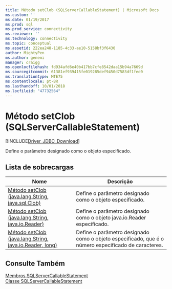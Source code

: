 ```yaml
---
title: Método setClob (SQLServerCallableStatement) | Microsoft Docs
ms.custom: ''
ms.date: 01/19/2017
ms.prod: sql
ms.prod_service: connectivity
ms.reviewer: ''
ms.technology: connectivity
ms.topic: conceptual
ms.assetid: 222ea248-1185-4c33-ae10-5158bf3f6430
author: MightyPen
ms.author: genemi
manager: craigg
ms.openlocfilehash: fd934afd6e40b417bb7cfe8542daa15b94a7669d
ms.sourcegitcommit: 61381ef939415fe019285def9450d7583df1fed0
ms.translationtype: MTE75
ms.contentlocale: pt-BR
ms.lasthandoff: 10/01/2018
ms.locfileid: "47732564"
---
```

# <a name="setclob-method-sqlservercallablestatement"></a>Método setClob (SQLServerCallableStatement)
[!INCLUDE[Driver_JDBC_Download](../../../includes/driver_jdbc_download.md)]

  Define o parâmetro designado como o objeto especificado.  
  
## <a name="overload-list"></a>Lista de sobrecargas  
  
|Nome|Descrição|  
|----------|-----------------|  
|[Método setClob (java.lang.String, java.sql.Clob)](../../../connect/jdbc/reference/setclob-method-java-lang-string-java-sql-clob.md)|Define o parâmetro designado como o objeto  especificado.|  
|[Método setClob (java.lang.String, java.io.Reader)](../../../connect/jdbc/reference/setclob-method-java-lang-string-java-io-reader.md)|Define o parâmetro designado como o objeto java.io.Reader especificado.|  
|[Método setClob (java.lang.String, java.io.Reader, long)](../../../connect/jdbc/reference/setclob-method-java-lang-string-java-io-reader-long.md)|Define o parâmetro designado como o objeto  especificado, que é o número especificado de caracteres.|  
  
## <a name="see-also"></a>Consulte Também  
 [Membros SQLServerCallableStatement](../../../connect/jdbc/reference/sqlservercallablestatement-members.md)   
 [Classe SQLServerCallableStatement](../../../connect/jdbc/reference/sqlservercallablestatement-class.md)  
  
  

